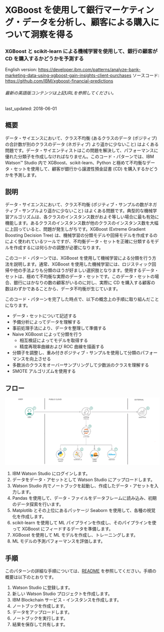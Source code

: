 # XGBoost を使用して銀行マーケティング・データを分析し、顧客による購入について洞察を得る

### XGBoost と scikit-learn による機械学習を使用して、銀行の顧客が CD を購入するかどうかを予測する

English version: https://developer.ibm.com/patterns/analyze-bank-marketing-data-using-xgboost-gain-insights-client-purchases
ソースコード: https://github.com/IBM/xgboost-financial-predictions

###### 最新の英語版コンテンツは上記URLを参照してください。
last_updated: 2018-06-01

 ## 概要

データ・サイエンスにおいて、クラス不均衡 (あるクラスのデータ (ポジティブ) の合計数が別のクラスのデータ (ネガティブ) より遥かに少ないこと) はよくある問題です。データ・サイエンティストはこの問題を解決して、パフォーマンスに優れた分類子を作成しなければなりません。このコード・パターンでは、IBM Watson™ Studio 内で XGBoost、scikit-learn、Python と極めて不均衡なデータ・セットを使用して、顧客が銀行から譲渡性預金証書 (CD) を購入するかどうかを予測します。

## 説明

データ・サイエンスにおいて、クラス不均衡 (ポジティブ・サンプルの数がネガティブ・サンプルより遥かに少ないこと) はよくある問題です。典型的な機械学習アルゴリズムは、各クラスのインスタンス数がおよそ等しい場合に最も有効に機能します。あるクラスのインスタンス数が他のクラスのインスタンス数を大幅に上回っていると、問題が発生しがちです。XGBoost (Extreme Gradient Boosting Decision Tree) は、機械学習の分類モデルや回帰モデルを作成するのによく使われているツールですが、不均衡データ・セットを正確に分類するモデルを作成するには何らかの調整が必要になります。

このコード・パターンでは、XGBoost を使用して機械学習による分類を行う方法を説明します。通常、XGBoost を使用した機械学習には、ロジスティック回帰や他の手法よりも分類のほうが好ましい選択肢となります。使用するデータ・セットは、極めて不均衡な実際のデータ・セットです。このデータ・セットの場合、銀行にはかなりの数の顧客がいるのに対し、実際に CD を購入する顧客の数はわずかであることから、データ不均衡が生じています。

このコード・パターンを完了した時点で、以下の概念上の手順に取り組んだことになります。

* データ・セットについて記述する
* 予備分析によってデータを理解する
* 事前処理手法により、データを整理して準備する
* Naive XGBoost によって分類を行う
  * 相互検証によってモデルを取得する
  * 精度再現率曲線および ROC 曲線を描画する
* 分類子を調整し、重み付きポジティブ・サンプルを使用して分類のパフォーマンスを向上させる
* 多数派のクラスをオーバーサンプリングして少数派のクラスを理解する
* SMOTE アルゴリズムを使用する

## フロー

![フロー](./images/xgboost-architecture-1.png)

1. IBM Watson Studio にログインします。
1. データをデータ・アセットとして Watson Studio にアップロードします。
1. Watson Studio 内でノートブックを起動し、作成したデータ・アセットを入力します。
1. Pandas を使用して、データ・ファイルをデータフレームに読み込み、初期のデータ探索を行います。
1. Matplotlib とその上位にあるパッケージ Seaborn を使用して、各種の視覚化を作成します。
1. scikit-learn を使用して ML パイプラインを作成し、そのパイプラインを使って XGBoost にフィードするデータを準備します。
1. XGBoost を使用して ML モデルを作成し、トレーニングします。
1. ML モデルの予測パフォーマンスを評価します。

## 手順

このパターンの詳細な手順については、[README](https://github.com/IBM/xgboost-financial-predictions#predicting-bank-clients-cerificate-of-deposit-purchase-using-scikit-learn-and-xgboost-for-imbalance-dataset) を参照してください。手順の概要は以下のとおりです。

1. Watson Studio に登録します。
1. 新しい Watson Studio プロジェクトを作成します。
1. IBM Blockchain サービス・インスタンスを作成します。
1. ノートブックを作成します。
1. データをアップロードします。
1. ノートブックを実行します。
1. 結果を保存して共有します。
